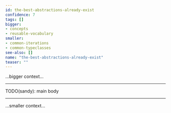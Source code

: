 ```yaml
---
id: the-best-abstractions-already-exist
confidence: 7
tags: []
bigger:
- concepts
- reusable-vocabulary
smaller:
- common-iterations
- common-typeclasses
see-also: []
name: "the-best-abstractions-already-exist"
teaser: ""
---
```



...bigger context...

---

TODO(sandy): main body

---

...smaller context...
